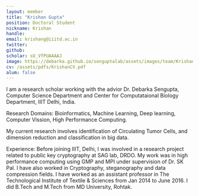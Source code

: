 ```yaml
---
layout: member
title: "Krishan Gupta"
position: Doctoral Student
nickname: Krishan
handle:
email: krishang@iiitd.ac.in
twitter:
github: 
scholar: sU_VfPUAAAAJ
image: https://debarka.github.io/senguptalab/assets/images/team/Krishan.jpg
cv: /assets/pdfs/KrishanCV.pdf
alum: false
---
```


I am a research scholar working with the advior Dr. Debarka Sengupta, Computer Science Department and Center for Computataional Biology Department, IIIT Delhi, India. 

Research Domains: Bioinformatics, Machine Learning, Deep learning, Computer Vission, High Performance Computing.

My current research involves identification of Circulating Tumor Cells, and dimension reduction and classification in big data.

Experience: Before joining IIIT, Delhi, I was involved in a research project related to public key cryptography at SAG lab, DRDO. My work was in high performance computing using GMP and MPI under supervision of Dr. SK Pal. I have also worked in Cryptography, steganography and data compression fields. I have worked as an assistant professor in The Technological Institute of Textile & Sciences from Jan 2014 to June 2016. I did B.Tech and M.Tech from MD University, Rohtak.

